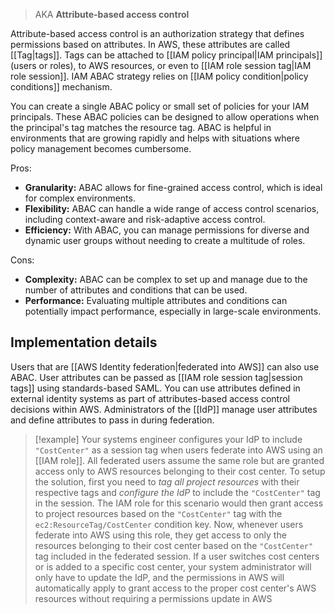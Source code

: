 > AKA **Attribute-based access control** 

Attribute-based access control is an authorization strategy that defines permissions based on attributes. In AWS, these attributes are called [[Tag|tags]]. Tags can be attached to [[IAM policy principal|IAM principals]] (users or roles), to AWS resources, or even to [[IAM role session tag|IAM role session]]. IAM ABAC strategy relies on [[IAM policy condition|policy conditions]] mechanism.

You can create a single ABAC policy or small set of policies for your IAM principals. These ABAC policies can be designed to allow operations when the principal's tag matches the resource tag. ABAC is helpful in environments that are growing rapidly and helps with situations where policy management becomes cumbersome.

Pros:

- **Granularity:** ABAC allows for fine-grained access control, which is ideal for complex environments.
- **Flexibility:** ABAC can handle a wide range of access control scenarios, including context-aware and risk-adaptive access control.
- **Efficiency:** With ABAC, you can manage permissions for diverse and dynamic user groups without needing to create a multitude of roles.

Cons:

- **Complexity:** ABAC can be complex to set up and manage due to the number of attributes and conditions that can be used.
- **Performance:** Evaluating multiple attributes and conditions can potentially impact performance, especially in large-scale environments.

## Implementation details

Users that are [[AWS Identity federation|federated into AWS]] can also use ABAC. User attributes can be passed as [[IAM role session tag|session tags]] using standards-based SAML. You can use attributes defined in external identity systems as part of attributes-based access control decisions within AWS. Administrators of the [[IdP]] manage user attributes and define attributes to pass in during federation.

> [!example]
> Your systems engineer configures your IdP to include `"CostCenter"` as a session tag when users federate into AWS using an [[IAM role]]. All federated users assume the same role but are granted access only to AWS resources belonging to their cost center. To setup the solution, first you need to *tag all project resources* with their respective tags and *configure the IdP* to include the `"CostCenter"` tag in the session. The IAM role for this scenario would then grant access to project resources based on the `"CostCenter"` tag with the `ec2:ResourceTag/CostCenter` condition key. Now, whenever users federate into AWS using this role, they get access to only the resources belonging to their cost center based on the `"CostCenter"` tag included in the federated session. If a user switches cost centers or is added to a specific cost center, your system administrator will only have to update the IdP, and the permissions in AWS will automatically apply to grant access to the proper cost center's AWS resources without requiring a permissions update in AWS